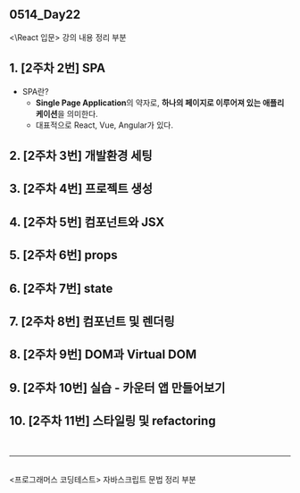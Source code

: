 ## 0514_Day22

<\React 입문> 강의 내용 정리 부분
## 1. [2주차 2번] SPA
- SPA란?
  - **Single Page Application**의 약자로, **하나의 페이지로 이루어져 있는 애플리케이션**을 의미한다.
  - 대표적으로 React, Vue, Angular가 있다.

## 2. [2주차 3번] 개발환경 세팅

## 3. [2주차 4번] 프로젝트 생성

## 4. [2주차 5번] 컴포넌트와 JSX

## 5. [2주차 6번] props

## 6. [2주차 7번] state

## 7. [2주차 8번] 컴포넌트 및 렌더링

## 8. [2주차 9번] DOM과 Virtual DOM

## 9. [2주차 10번] 실습 - 카운터 앱 만들어보기

## 10. [2주차 11번] 스타일링 및 refactoring

<br>
<hr>
<br>
<프로그래머스 코딩테스트> 자바스크립트 문법 정리 부분